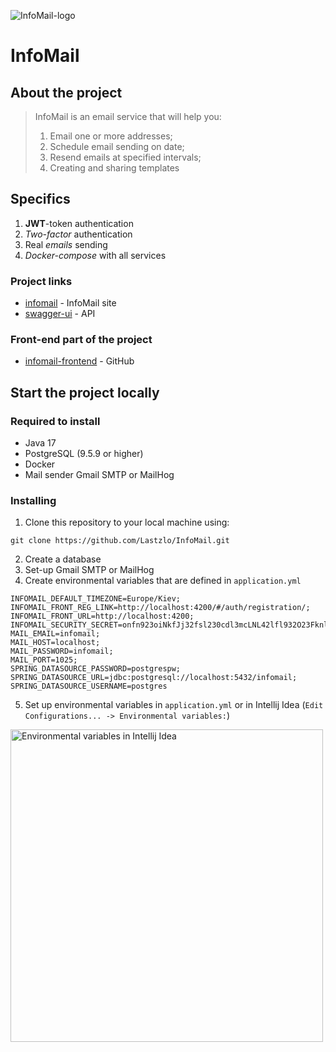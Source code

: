 ![InfoMail-logo](https://imgur.com/EyQPoMx.png)

# InfoMail

## About the project

> InfoMail is an email service that will help you:
> 1) Email one or more addresses;
> 2) Schedule email sending on date;
> 3) Resend emails at specified intervals;
> 4) Creating and sharing templates

## Specifics

1) **JWT**-token authentication
2) _Two-factor_ authentication
3) Real _emails_ sending
4) _Docker-compose_  with all services

### Project links

* [infomail](https://infomail-frontend.herokuapp.com/) - InfoMail site
* [swagger-ui](https://infomail-backend.herokuapp.com/swagger-ui/index.html?configUrl=/api/v1/api-docs/swagger-config) - API

### Front-end part of the project

* [infomail-frontend](https://github.com/Lastzlo/Infomail-frontend) - GitHub

## Start the project locally

### Required to install

* Java 17
* PostgreSQL (9.5.9 or higher)
* Docker
* Mail sender Gmail SMTP or MailHog

### Installing

1) Clone this repository to your local machine using:

```shell
git clone https://github.com/Lastzlo/InfoMail.git
```

2) Create a database
3) Set-up Gmail SMTP or MailHog
4) Create environmental variables that are defined in `application.yml`

```properties example
INFOMAIL_DEFAULT_TIMEZONE=Europe/Kiev;
INFOMAIL_FRONT_REG_LINK=http://localhost:4200/#/auth/registration/;
INFOMAIL_FRONT_URL=http://localhost:4200;
INFOMAIL_SECURITY_SECRET=onfn923oiNkfJj32fsl230cdl3mcLNL42lfl932O23Fknlfsdlsf32f04f;
MAIL_EMAIL=infomail;
MAIL_HOST=localhost;
MAIL_PASSWORD=infomail;
MAIL_PORT=1025;
SPRING_DATASOURCE_PASSWORD=postgrespw;
SPRING_DATASOURCE_URL=jdbc:postgresql://localhost:5432/infomail;
SPRING_DATASOURCE_USERNAME=postgres
```

5) Set up environmental variables in `application.yml` or in Intellij
   Idea (`Edit Configurations... -> Environmental variables:`)

<img src="https://i.imgur.com/RXEIABL.png" alt="Environmental variables in Intellij
Idea" width="500"/>
